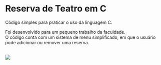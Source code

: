 <h1>Reserva de Teatro em C</h1>
<p>Código simples para praticar o uso da linguagem C.</p>
<p>Foi desenvolvido para um pequeno trabalho da faculdade.<br>O código conta com um sistema de menu simplificado, em que o usuário pode adicionar ou remover uma reserva.</p><br>
<img src="https://github.com/user-attachments/assets/e5f6a7c9-cf91-4b55-b217-627a4f809b63">
